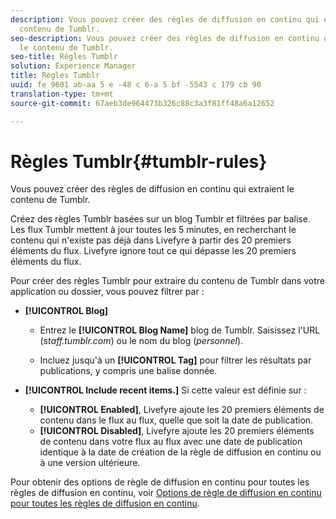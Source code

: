 ```yaml
---
description: Vous pouvez créer des règles de diffusion en continu qui extraient le
  contenu de Tumblr.
seo-description: Vous pouvez créer des règles de diffusion en continu qui extraient
  le contenu de Tumblr.
seo-title: Règles Tumblr
solution: Experience Manager
title: Règles Tumblr
uuid: fe 9601 ab-aa 5 e -48 c 6-a 5 bf -5543 c 179 cb 90
translation-type: tm+mt
source-git-commit: 67aeb3de964473b326c88c3a3f81ff48a6a12652

---
```



# Règles Tumblr{#tumblr-rules}

Vous pouvez créer des règles de diffusion en continu qui extraient le contenu de Tumblr.

Créez des règles Tumblr basées sur un blog Tumblr et filtrées par balise. Les flux Tumblr mettent à jour toutes les 5 minutes, en recherchant le contenu qui n'existe pas déjà dans Livefyre à partir des 20 premiers éléments du flux. Livefyre ignore tout ce qui dépasse les 20 premiers éléments du flux.

Pour créer des règles Tumblr pour extraire du contenu de Tumblr dans votre application ou dossier, vous pouvez filtrer par :

* **[!UICONTROL Blog]**

   * Entrez le **[!UICONTROL Blog Name]** blog de Tumblr. Saisissez l'URL (*staff.tumblr.com*) ou le nom du blog (*personnel*).

   * Incluez jusqu'à un **[!UICONTROL Tag]** pour filtrer les résultats par publications, y compris une balise donnée.

* **[!UICONTROL Include recent items.]** Si cette valeur est définie sur :

   * **[!UICONTROL Enabled]**, Livefyre ajoute les 20 premiers éléments de contenu dans le flux au flux, quelle que soit la date de publication.
   * **[!UICONTROL Disabled]**, Livefyre ajoute les 20 premiers éléments de contenu dans votre flux au flux avec une date de publication identique à la date de création de la règle de diffusion en continu ou à une version ultérieure.

Pour obtenir des options de règle de diffusion en continu pour toutes les règles de diffusion en continu, voir [Options de règle de diffusion en continu pour toutes les règles de diffusion en continu](../c-streams/c-stream-rule-options-for-all-stream-rules.md#c_stream_rule_options_for_all_stream_rules).

